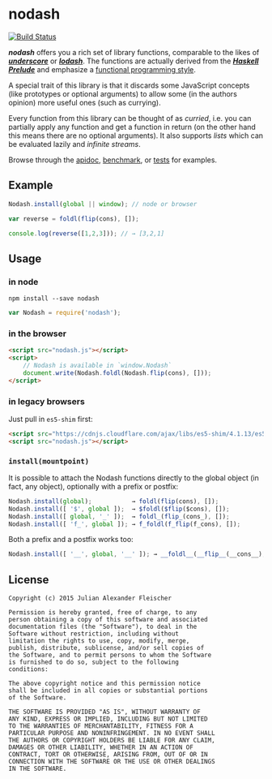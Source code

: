 nodash
======

[![Build Status](https://travis-ci.org/scravy/nodash.svg?branch=master)](https://travis-ci.org/scravy/nodash)

***nodash*** offers you a rich set of library functions, comparable to
the likes of [***underscore***](http://underscorejs.org/)
or [***lodash***](https://lodash.com/).
The functions are actually derived
from the [***Haskell Prelude***](https://hackage.haskell.org/package/base-4.7.0.0/docs/Prelude.html)
and emphasize a [functional programming style](https://www.cs.cmu.edu/~crary/819-f09/Backus78.pdf).

A special trait of this library is that it discards some JavaScript concepts
(like prototypes or optional arguments) to allow some (in the authors opinion)
more useful ones (such as currying).

Every function from this library can be thought of as *curried*, i.e. you can
partially apply any function and get a function in return (on the other hand this
means there are no optional arguments). It also supports *lists* which can be
evaluated lazily and *infinite streams*.

Browse through the
 [apidoc](https://scravy.github.io/nodash/apidoc.html),
 [benchmark](https://github.com/scravy/nodash/tree/master/benchmark/index.js), or
 [tests](https://github.com/scravy/nodash/tree/master/test) for examples.


Example
-------

```JavaScript
Nodash.install(global || window); // node or browser

var reverse = foldl(flip(cons), []);

console.log(reverse([1,2,3])); // → [3,2,1]
```


Usage
-----

### in node

```
npm install --save nodash
```

```JavaScript
var Nodash = require('nodash');
```


### in the browser

```HTML
<script src="nodash.js"></script>
<script>
    // Nodash is available in `window.Nodash`
    document.write(Nodash.foldl(Nodash.flip(cons), []));
</script>
```


### in legacy browsers

Just pull in `es5-shim` first:

```HTML
<script src="https://cdnjs.cloudflare.com/ajax/libs/es5-shim/4.1.13/es5-shim.js"></script>
<script src="nodash.js"></script>
```


### `install(mountpoint)`

It is possible to attach the Nodash functions directly
to the global object (in fact, any object), optionally
with a prefix or postfix:

```JavaScript
Nodash.install(global);           → foldl(flip(cons), []);
Nodash.install([ '$', global ]);  → $foldl($flip($cons), []);
Nodash.install([ global, '_' ]);  → foldl_(flip_(cons_), []);
Nodash.install([ 'f_', global ]); → f_foldl(f_flip(f_cons), []);
```

Both a prefix and a postfix works too:

```JavaScript
Nodash.install([ '__', global, '__' ]); → __foldl__(__flip__(__cons__), []);
```


License
-------

    Copyright (c) 2015 Julian Alexander Fleischer

    Permission is hereby granted, free of charge, to any
    person obtaining a copy of this software and associated
    documentation files (the "Software"), to deal in the
    Software without restriction, including without
    limitation the rights to use, copy, modify, merge,
    publish, distribute, sublicense, and/or sell copies of
    the Software, and to permit persons to whom the Software
    is furnished to do so, subject to the following
    conditions:

    The above copyright notice and this permission notice
    shall be included in all copies or substantial portions
    of the Software.

    THE SOFTWARE IS PROVIDED "AS IS", WITHOUT WARRANTY OF
    ANY KIND, EXPRESS OR IMPLIED, INCLUDING BUT NOT LIMITED
    TO THE WARRANTIES OF MERCHANTABILITY, FITNESS FOR A
    PARTICULAR PURPOSE AND NONINFRINGEMENT. IN NO EVENT SHALL
    THE AUTHORS OR COPYRIGHT HOLDERS BE LIABLE FOR ANY CLAIM,
    DAMAGES OR OTHER LIABILITY, WHETHER IN AN ACTION OF
    CONTRACT, TORT OR OTHERWISE, ARISING FROM, OUT OF OR IN
    CONNECTION WITH THE SOFTWARE OR THE USE OR OTHER DEALINGS
    IN THE SOFTWARE.

